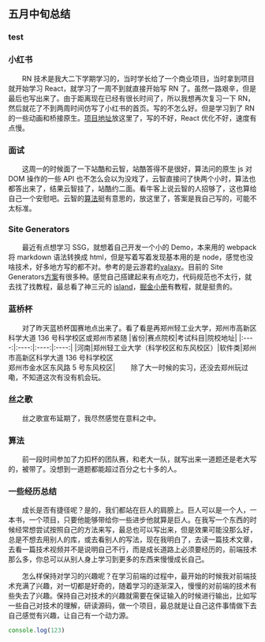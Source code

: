 ## 五月中旬总结

### test

### 小红书

&ensp;&ensp;&ensp;&ensp;RN 技术是我大二下学期学习的，当时学长给了一个商业项目，当时拿到项目就开始学习 React，就学习了一周不到就直接开始写 RN 了。虽然一路艰辛，但是最后也写出来了。由于距离现在已经有很长时间了，所以我想再次复习一下 RN，然后就花了不到两周时间仿写了小红书的首页。写的不怎么好。但是学习到了 RN 的一些动画和桥接原生。[项目地址](https://github.com/guLinga/react-native-xiaohongshu)放这里了，写的不好，React 优化不好，速度有点慢。

### 面试

&ensp;&ensp;&ensp;&ensp;这周一的时候面了一下站酷和云智，站酷答得不是很好，算法问的原生 js 对 DOM 操作的一些 API 也不怎么会以为没戏了，云智直接问了快两个小时，算法也都答出来了，结果云智挂了，站酷约二面。看牛客上说云智的人招够了，这也算给自己一个安慰吧。云智的[算法](https://docs.qq.com/doc/DVnFuT2FCVklpV2R3)挺有意思的，放这里了，答案是我自己写的，可能不太标准。

### Site Generators

&ensp;&ensp;&ensp;&ensp;最近有点想学习 SSG，就想着自己开发一个小的 Demo，本来用的 webpack 将 markdown 语法转换成 html，但是写着写着发现基本用的是 node，感觉也没啥技术，好多地方写的都不对。参考的是云游君的[valaxy](https://github.com/YunYouJun/valaxy)。目前的 Site Generators[方案](https://jamstack.org/generators/)有很多种。感觉自己搭建起来有点吃力，代码规范也不太行，就去找了找教程，最总看了神三元的 [island](https://github.com/sanyuan0704/island.js)，[掘金小册](https://juejin.cn/video/7163857336258265102?enter_from=course_center&utm_source=course_center)有教程，就是挺贵的。

### 蓝桥杯

&ensp;&ensp;&ensp;&ensp;对了昨天蓝桥杯国赛地点出来了。看了看是再郑州轻工业大学，郑州市高新区科学大道 136 号科学校区或郑州市紧随
|省份|赛点院校|考试科目|院校地址|
|:----:|:----:|:----:|:----:|
|河南|郑州轻工业大学（科学校区和东风校区）|软件类|郑州市高新区科学大道 136 号科学校区<br>郑州市金水区东风路 5 号东风校区|
&ensp;&ensp;&ensp;&ensp;除了大一时候的实习，还没去郑州玩过嘞，不知道这次有没有机会玩。

### 丝之歌

&ensp;&ensp;&ensp;&ensp;丝之歌宣布延期了，我尽然感觉在意料之中。

### 算法

&ensp;&ensp;&ensp;&ensp;前一段时间参加了力扣杯的团队赛，和老大一队，就写出来一道题还是老大写的，被带了。没想到一道题都能超过百分之七十多的人。

### 一些经历总结

&ensp;&ensp;&ensp;&ensp;成长是否有捷径呢？是的，我们都站在巨人的肩膀上。巨人可以是一个人，一本书，一个项目，只要他能够带给你一些进步他就算是巨人。在我写一个东西的时候经常想尝试按照自己的方法来写，最总也可以写出来，但是效果可能没那么好，总是不想去用别人的库，或去看别人的写法，现在我明白了，去读一篇技术文章，去看一篇技术视频并不是说明自己不行，而是成长道路上必须要经历的，前端技术那么多，你总可以从别人身上学习到更多的东西来慢慢成长自己。

&ensp;&ensp;&ensp;&ensp;怎么样保持对学习的兴趣呢？在学习前端的过程中，最开始的时候我对前端技术充满了兴趣，对一切都是好奇的，随着学习的逐渐深入，慢慢的对前端的技术有些失去了兴趣。保持自己对技术的兴趣就需要在保证输入的时候进行输出，比如写一些自己对技术的理解，研读源码，做一个项目，最总就是让自己这件事情做下去自己感觉有兴趣，让自己有一个动力源。

```ts
console.log(123)
```